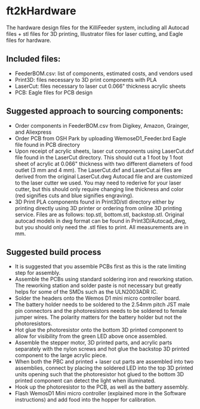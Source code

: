 # ft2kHardware

The hardware design files for the KilliFeeder system, including all Autocad files + stl files for 3D printing, Illustrator files for laser cutting, and Eagle files for hardware.

## Included files:
* FeederBOM.csv: list of components, estimated costs, and vendors used
* Print3D: files necessary to 3D print components with PLA
* LaserCut: files necessary to laser cut 0.066" thickness acrylic sheets
* PCB: Eagle files for PCB design

## Suggested approach to sourcing components:
* Order components in FeederBOM.csv from Digikey, Amazon, Grainger, and Aliexpress
* Order PCB from OSH Park by uploading WemoseD1_Feeder.brd Eagle file found in PCB directory
* Upon receipt of acrylic sheets, laser cut components using LaserCut.dxf file found in the LaserCut directory. This should cut a 1 foot by 1 foot sheet of acrylic at 0.066" thickness with two different diameters of food outlet (3 mm and 4 mm). The LaserCut.dxf and LaserCut.ai files are derived from the original LaserCut.dwg Autocad file and are customized to the laser cutter we used. You may need to rederive for your laser cutter, but this should only require changing line thickness and color (red signifies cuts and blue signifies engraving). 
* 3D Print PLA components found in Print3D/stl directory either by printing directly using 3D printer or ordering from online 3D printing service. Files are as follows: top.stl, bottom.stl, backstop.stl. Original autocad models in dwg format can be found in Print3D/Autocad_dwg, but you should only need the .stl files to print. All measurements are in mm.

## Suggested build process
* It is suggested that you assemble PCBs first as this is the rate limiting step for assembly.
* Assemble the PCBs using standard soldering iron and reworking station. The reworking station and solder paste is not necessary but greatly helps for some of the SMDs such as the ULN2003ADR IC.
* Solder the headers onto the Wemos D1 mini micro controller board.
* The battery holder needs to be soldered to the 2.54mm pitch JST male pin connectors and the photoresistors needs to be soldered to female jumper wires. The polarity matters for the battery holder but not the photoresistors.
* Hot glue the photoresistor onto the bottom 3D printed component to allow for visibility from the green LED above once assembled.
* Assemble the stepper motor, 3D printed parts, and acrylic parts separately with the nylon screws and hot glue the backstop 3D printed component to the large acrylic piece.
* When both the PBC and printed + laser cut parts are assembled into two assemblies, connect by placing the soldered LED into the top 3D printed units opening such that the photoresistor hot glued to the bottom 3D printed component can detect the light when illuminated.
* Hook up the photoresistor to the PCB, as well as the battery assembly.
* Flash WemosD1 Mini micro controller (explained more in the Software instructions) and add food into the hopper for calibration.
